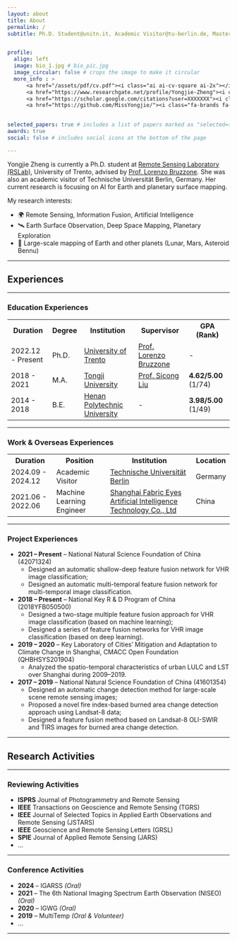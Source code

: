 ```yaml
---
layout: about
title: About
permalink: /
subtitle: Ph.D. Student@unitn.it, Academic Visitor@tu-berlin.de, Master@tongji.edu.cn


profile:
  align: left
  image: bio_1.jpg # bio_pic.jpg
  image_circular: false # crops the image to make it circular
  more_info : >
      <a href="/assets/pdf/cv.pdf"><i class="ai ai-cv-square ai-2x"></i></a>
      <a href="https://www.researchgate.net/profile/Yongjie-Zheng"><i class="fa-brands fa-linkedin fa-2x"></i></a>
      <a href="https://scholar.google.com/citations?user=XXXXXXX"><i class="ai ai-google-scholar-square ai-2x"></i></a>
      <a href="https://github.com/MissYongjie/"><i class="fa-brands fa-square-github fa-2x"></i></a>
      

selected_papers: true # includes a list of papers marked as "selected={true}"
awards: true
social: false # includes social icons at the bottom of the page

---
```

Yongjie Zheng is currently a Ph.D. student at [Remote Sensing Laboratory (RSLab)](https://rslab.disi.unitn.it/), University of Trento, advised by  [Prof. Lorenzo Bruzzone](https://rslab.disi.unitn.it/people/#LorenzoBruzzone). She was also an academic visitor of Technische Universität Berlin, Germany. Her current research is focusing on AI for Earth and planetary surface mapping.

My research interests:
<ul>
  <li>🌍 Remote Sensing, Information Fusion, Artificial Intelligence</li>
  <li>🛰️ Earth Surface Observation, Deep Space Mapping, Planetary Exploration</li>
  <li>📡 Large-scale mapping of Earth and other planets (Lunar, Mars, Asteroid Bennu)</li>
</ul>

---
## Experiences

---
### Education Experiences
<table style="width:100%; font-size:16px;">
  <tr>
    <th>Duration</th>
    <th>Degree</th>
    <th>Institution</th>
    <th>Supervisor</th>
    <th>GPA (Rank)</th>
  </tr>
  <tr>
    <td>2022.12 - Present</td>
    <td>Ph.D.</td>
    <td><a href="https://www.unitn.it/">University of Trento</a></td>
    <td><a href="https://rslab.disi.unitn.it/people/#LorenzoBruzzone">Prof. Lorenzo Bruzzone</a></td>
    <td>-</td>
  </tr>
  <tr>
    <td>2018 - 2021</td>
    <td>M.A.</td>
    <td><a href="https://www.tongji.edu.cn/">Tongji University</a></td>
    <td><a href="https://scholar.google.com/citations?user=SicongLiu">Prof. Sicong Liu</a></td>
    <td><b>4.62/5.00</b> (1/74)</td>
  </tr>
  <tr>
    <td>2014 - 2018</td>
    <td>B.E.</td>
    <td><a href="https://www.hpu.edu.cn/">Henan Polytechnic University</a></td>
    <td>-</td>
    <td><b>3.98/5.00</b> (1/49)</td>
  </tr>
</table>

---
### Work & Overseas Experiences
<table style="width:100%; font-size:16px;">
  <tr>
    <th>Duration</th>
    <th>Position</th>
    <th>Institution</th>
    <th>Location</th>
  </tr>
  <tr>
    <td>2024.09 - 2024.12</td>
    <td>Academic Visitor</td>
    <td><a href="https://www.tu-berlin.de/">Technische Universität Berlin</a></td>
    <td>Germany</td>
  </tr>
  <tr>
    <td>2021.06 - 2022.06</td>
    <td>Machine Learning Engineer</td>
    <td><a href="https://www.fabric-eyes.com/">Shanghai Fabric Eyes Artificial Intelligence Technology Co., Ltd</a></td>
    <td>China</td>
  </tr>
</table>

---
### Project Experiences 
- **2021 – Present** – National Natural Science Foundation of China (42071324)
  - Designed an automatic shallow-deep feature fusion network for VHR image classification;
  - Designed an automatic multi-temporal feature fusion network for multi-temporal image classification.
- **2018 – Present** – National Key R & D Program of China (2018YFB050500)
  - Designed a two-stage multiple feature fusion approach for VHR image classification (based on machine learning);
  - Designed a series of feature fusion networks for VHR image classification (based on deep learning).
- **2019 – 2020** – Key Laboratory of Cities’ Mitigation and Adaptation to Climate Change in Shanghai, CMACC Open Foundation (QHBHSYS201904)
  - Analyzed the spatio-temporal characteristics of urban LULC and LST over Shanghai during 2009–2019.
- **2017 – 2019** – National Natural Science Foundation of China (41601354)
  - Designed an automatic change detection method for large-scale scene remote sensing images;
  - Proposed a novel fire index-based burned area change detection approach using Landsat-8 data;
  - Designed a feature fusion method based on Landsat-8 OLI-SWIR and TIRS images for burned area change detection.

---
## Research Activities  

---
### Reviewing Activities  
- **ISPRS** Journal of Photogrammetry and Remote Sensing
- **IEEE** Transactions on Geoscience and Remote Sensing (TGRS)
- **IEEE** Journal of Selected Topics in Applied Earth Observations and Remote Sensing (JSTARS)
- **IEEE** Geoscience and Remote Sensing Letters (GRSL)
- **SPIE** Journal of Applied Remote Sensing (JARS)
- ...

---
### Conference Activities  
- **2024** – IGARSS _(Oral)_  
- **2021** – The 6th National Imaging Spectrum Earth Observation (NISEO) _(Oral)_  
- **2020** – IGWG _(Oral)_  
- **2019** – MultiTemp _(Oral & Volunteer)_
- ...

---


